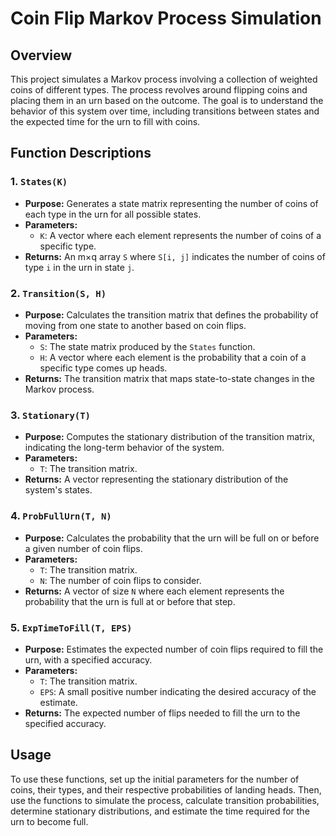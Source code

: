 # Coin Flip Markov Process Simulation

## Overview

This project simulates a Markov process involving a collection of weighted coins of different types. The process revolves around flipping coins and placing them in an urn based on the outcome. The goal is to understand the behavior of this system over time, including transitions between states and the expected time for the urn to fill with coins.

## Function Descriptions

### 1. `States(K)`
- **Purpose:** Generates a state matrix representing the number of coins of each type in the urn for all possible states.
- **Parameters:**
  - `K`: A vector where each element represents the number of coins of a specific type.
- **Returns:** An m×q array `S` where `S[i, j]` indicates the number of coins of type `i` in the urn in state `j`.

### 2. `Transition(S, H)`
- **Purpose:** Calculates the transition matrix that defines the probability of moving from one state to another based on coin flips.
- **Parameters:**
  - `S`: The state matrix produced by the `States` function.
  - `H`: A vector where each element is the probability that a coin of a specific type comes up heads.
- **Returns:** The transition matrix that maps state-to-state changes in the Markov process.

### 3. `Stationary(T)`
- **Purpose:** Computes the stationary distribution of the transition matrix, indicating the long-term behavior of the system.
- **Parameters:**
  - `T`: The transition matrix.
- **Returns:** A vector representing the stationary distribution of the system's states.

### 4. `ProbFullUrn(T, N)`
- **Purpose:** Calculates the probability that the urn will be full on or before a given number of coin flips.
- **Parameters:**
  - `T`: The transition matrix.
  - `N`: The number of coin flips to consider.
- **Returns:** A vector of size `N` where each element represents the probability that the urn is full at or before that step.

### 5. `ExpTimeToFill(T, EPS)`
- **Purpose:** Estimates the expected number of coin flips required to fill the urn, with a specified accuracy.
- **Parameters:**
  - `T`: The transition matrix.
  - `EPS`: A small positive number indicating the desired accuracy of the estimate.
- **Returns:** The expected number of flips needed to fill the urn to the specified accuracy.

## Usage

To use these functions, set up the initial parameters for the number of coins, their types, and their respective probabilities of landing heads. Then, use the functions to simulate the process, calculate transition probabilities, determine stationary distributions, and estimate the time required for the urn to become full.


